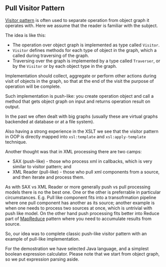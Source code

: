   <h2>Pull Visitor Pattern</h2>
  <p><a href="https://en.wikipedia.org/wiki/Visitor_pattern">Visitor pattern</a> is often used to separate operation from object graph it operates with. Here we assume that the reader is familiar with the subject.</p>
  <p>The idea is like this:</p>
  <ul>
    <li>The operation over object graph is implemented as type called <code>Visitor</code>.</li>
    <li><code>Visitor</code> defines methods for each type of object in the graph, which a called during traversing of the graph.</li>
    <li>Traversing over the graph is implemented by a type called <code>Traverser</code>, or by the <code>Visitor</code> or by each object type in the graph.</li>
  </ul>
  <p>Implementation should collect, aggregate or perform other actions during visit of objects in the graph, so that at the end of the visit the purpose of operation will be complete.</p>
  <p>Such implementation is push-like: you create operation object and call a method that gets object graph on input and returns operation result on output.</p>
  <p style="direction: ltr">In the past we often dealt with big graphs (usually these are virtual graphs backended at database or at a file system).</p>
  <p>Also having a strong experience in the XSLT we see that the visitor pattern in OOP is directly mapped into <code>xsl:template</code> and <code>xsl:apply-template</code> technique.</p>
  <p>Another thought was that in XML processing there are two camps:</p>
  <ul>
    <li>SAX (push-like) - those who process xml in callbacks, which is very similar to visitor pattern; and</li>
    <li>XML Reader (pull-like) - those who pull xml components from a source, and then iterate and process them.</li>
  </ul>
  <p>As with SAX vs XML Reader or more generally push vs pull processing models there is no the best one. One or the other is preferrable in particular circumstances. E.g. Pull like component fits into a transofrmation pipeline where one pull component has another as its source; another example is when one needs to process two sources at once, which is untrivial with push like model. On the other hand push processing fits better into Reduce part of <a href="https://en.wikipedia.org/wiki/MapReduce">MapReduce</a> pattern where you need to accumulate results from source.</p>
  <p>So, our idea was to complete classic push-like visitor pattern with an example of pull-like implementation.</p>
  <p>For the demostration we have selected Java language, and a simplest boolean expression calculator. Please note that we start from object graph, so we put expression parsing aside.</p>
